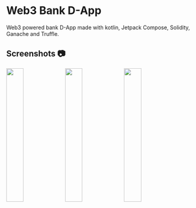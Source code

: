 # Web3 Bank D-App
Web3 powered bank D-App made with kotlin, Jetpack Compose, Solidity, Ganache and Truffle.
## Screenshots 📷
<img src="https://github.com/abhishekkr4747/Web3_Bank_DApp/assets/117996188/565fde8b-d3fe-4607-89f7-99732bc10ba7" width=30% height=30%> 

<img src="https://github.com/abhishekkr4747/Web3_Bank_DApp/assets/117996188/fd41fe0a-0f93-45e7-9c13-879c8b623c59" width=30% height=30%>

<img src="https://github.com/abhishekkr4747/Web3_Bank_DApp/assets/117996188/b30bae2a-a29c-4f0a-81ec-35f25144018a" width=30% height=30%>

